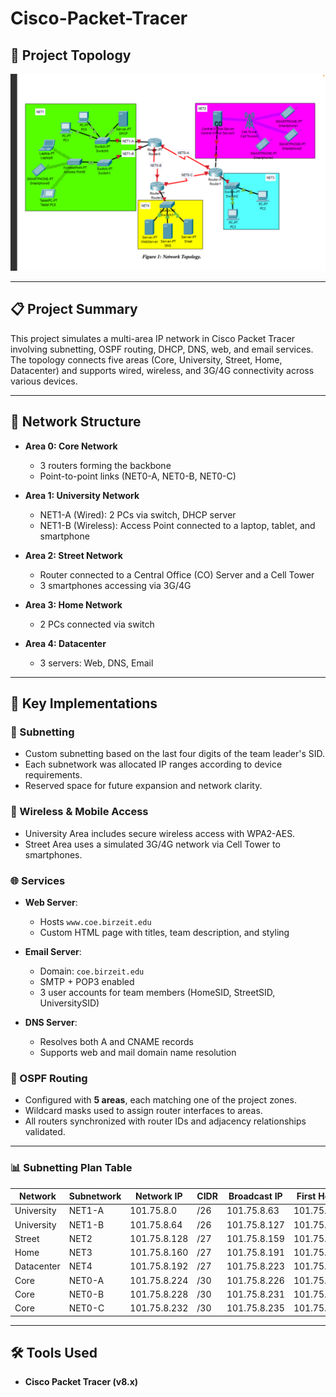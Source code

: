 # Cisco-Packet-Tracer

## 📸 Project Topology

![Network Topology](Helping_material/Network_Topology.png)


---

## 📋 Project Summary

This project simulates a multi-area IP network in Cisco Packet Tracer involving subnetting, OSPF routing, DHCP, DNS, web, and email services. The topology connects five areas (Core, University, Street, Home, Datacenter) and supports wired, wireless, and 3G/4G connectivity across various devices.

---

## 🧱 Network Structure

- **Area 0: Core Network**
  - 3 routers forming the backbone
  - Point-to-point links (NET0-A, NET0-B, NET0-C)

- **Area 1: University Network**
  - NET1-A (Wired): 2 PCs via switch, DHCP server
  - NET1-B (Wireless): Access Point connected to a laptop, tablet, and smartphone

- **Area 2: Street Network**
  - Router connected to a Central Office (CO) Server and a Cell Tower
  - 3 smartphones accessing via 3G/4G

- **Area 3: Home Network**
  - 2 PCs connected via switch

- **Area 4: Datacenter**
  - 3 servers: Web, DNS, Email

---

## 📌 Key Implementations

### 🔢 Subnetting
- Custom subnetting based on the last four digits of the team leader's SID.
- Each subnetwork was allocated IP ranges according to device requirements.
- Reserved space for future expansion and network clarity.

### 📡 Wireless & Mobile Access
- University Area includes secure wireless access with WPA2-AES.
- Street Area uses a simulated 3G/4G network via Cell Tower to smartphones.

### 🌐 Services
- **Web Server**:
  - Hosts `www.coe.birzeit.edu`
  - Custom HTML page with titles, team description, and styling

- **Email Server**:
  - Domain: `coe.birzeit.edu`
  - SMTP + POP3 enabled
  - 3 user accounts for team members (HomeSID, StreetSID, UniversitySID)

- **DNS Server**:
  - Resolves both A and CNAME records
  - Supports web and mail domain name resolution

### 🔁 OSPF Routing
- Configured with **5 areas**, each matching one of the project zones.
- Wildcard masks used to assign router interfaces to areas.
- All routers synchronized with router IDs and adjacency relationships validated.

---
### 📊 Subnetting Plan Table 

| Network      | Subnetwork | Network IP     | CIDR | Broadcast IP   | First Host IP    | Last Host IP     |
|--------------|------------|----------------|------|----------------|------------------|------------------|
| University   | NET1-A     | 101.75.8.0     | /26  | 101.75.8.63    | 101.75.8.1       | 101.75.8.62      |
| University   | NET1-B     | 101.75.8.64    | /26  | 101.75.8.127   | 101.75.8.65      | 101.75.8.126     |
| Street       | NET2       | 101.75.8.128   | /27  | 101.75.8.159   | 101.75.8.127     | 101.75.8.158     |
| Home         | NET3       | 101.75.8.160   | /27  | 101.75.8.191   | 101.75.8.161     | 101.75.8.190     |
| Datacenter   | NET4       | 101.75.8.192   | /27  | 101.75.8.223   | 101.75.8.193     | 101.75.8.222     |
| Core         | NET0-A     | 101.75.8.224   | /30  | 101.75.8.226   | 101.75.8.225     | 101.75.8.226     |
| Core         | NET0-B     | 101.75.8.228   | /30  | 101.75.8.231   | 101.75.8.229     | 101.75.8.230     |
| Core         | NET0-C     | 101.75.8.232   | /30  | 101.75.8.235   | 101.75.8.233     | 101.75.8.234     |

---

## 🛠️ Tools Used

- **Cisco Packet Tracer (v8.x)**

